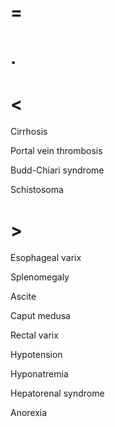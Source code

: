 # =

# .

# <

Cirrhosis

Portal vein thrombosis

Budd-Chiari syndrome

Schistosoma

# >

Esophageal varix

Splenomegaly

Ascite

Caput medusa

Rectal varix

Hypotension

Hyponatremia

Hepatorenal syndrome

Anorexia
